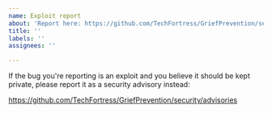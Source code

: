 ```yaml
---
name: Exploit report
about: 'Report here: https://github.com/TechFortress/GriefPrevention/security/advisories'
title: ''
labels: ''
assignees: ''

---
```


If the bug you're reporting is an exploit and you believe it should be kept private, please report it as a security advisory instead:

https://github.com/TechFortress/GriefPrevention/security/advisories

